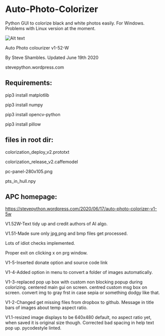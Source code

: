 # Auto-Photo-Colorizer
Python GUI to colorize black and white photos easily.
For Windows. Problems with Linux version at the moment.


![Alt text](https://stevepython.files.wordpress.com/2020/06/auto-photo-colourizer-v1-5w-logo.png "Optional title")


Auto Photo colourizer v1-52-W

By Steve Shambles. Updated June 19th 2020

stevepython.wordpress.com



Requirements:
--------------
pip3 install matplotlib

pip3 install numpy

pip3 install opencv-python

pip3 install pillow


files in root dir:
------------------
colorization_deploy_v2.prototxt

colorization_release_v2.caffemodel

pc-panel-280x105.png

pts_in_hull.npy

APC homepage:
-------------
https://stevepython.wordpress.com/2020/06/17/auto-photo-colorizer-v1-5w

V1.52W-Text tidy up and credit authors of AI algo.

V1.51-Made sure only jpg,png and bmp files get processed.

Lots of idiot checks implemented.

Proper exit on clicking x on prg window.


V1-5-Inserted donate option and source code link


V1-4-Added option in menu to convert a folder of images automatically.


V1-3-replaced pop up box with custom non blocking popup during colorizing.
     centered main gui on screen.
     centred custom msg box on screen.
     convert img to gray frst in case sepia or something dodgy like that.


V1-2-Changed get missing files from dropbox to github.
     Message in title bars of images about temp aspect ratio.


V1.1-resized image displays to be 640x480 default, no aspect ratio yet,
     when saved it is original size though.
     Corrected bad spacing in help text pop up.
     pycodestyle linted.


